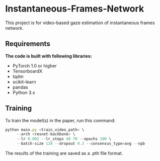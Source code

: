 # Instantaneous-Frames-Network
This project is for video-based gaze estimation of instantaneous frames network.
## Requirements
**The code is built with following libraries:**

- PyTorch 1.0 or higher
- TensorboardX
- tqdm
- scikit-learn
- pandas
- Python 3.x
## Training
To train the model(s) in the paper, run this command:
```javascript
python main.py <train_video_path> \
     --arch <resnet-backbone> \
     --lr 0.002 --lr_steps 40 70 --epochs 100 \
     --batch-size 128 --dropout 0.3 --consensus_type=avg --npb
```
The results of the training are saved as a .pth file format.
